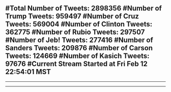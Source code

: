 #Total Number of Tweets: 2898356 
#Number of Trump Tweets: 959497
#Number of Cruz Tweets: 569004
#Number of Clinton Tweets: 362775
#Number of Rubio Tweets: 297507
#Number of Jeb! Tweets: 277416
#Number of Sanders Tweets: 209876
#Number of Carson Tweets: 124669
#Number of Kasich Tweets: 97676
#Current Stream Started at Fri Feb 12 22:54:01 MST
---
---
---
